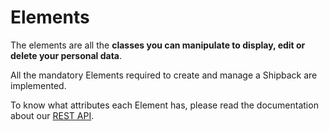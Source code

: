 # Elements

The elements are all the **classes you can manipulate to display, edit or delete your personal data**.

All the mandatory Elements required to create and manage a Shipback are implemented.

<aside class="notice">
To know what attributes each Element has, please read the documentation about our <a href="https://shoprunback.github.io/documentation/api.html" target="blank">REST API</a>.
</aside>
